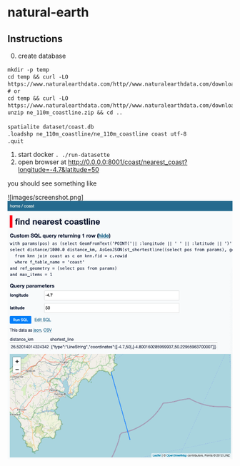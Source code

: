 # natural-earth

## Instructions

0. create database
```shell
mkdir -p temp
cd temp && curl -LO https://www.naturalearthdata.com/http//www.naturalearthdata.com/download/110m/physical/ne_110m_coastline.zip
# or
cd temp && curl -LO https://www.naturalearthdata.com/http//www.naturalearthdata.com/download/110m/physical/ne_110m_coastline.zip
unzip ne_110m_coastline.zip && cd ..

spatialite dataset/coast.db
.loadshp ne_110m_coastline/ne_110m_coastline coast utf-8
.quit
```
1. start docker `. ./run-datasette`
2. open browser at http://0.0.0.0:8001/coast/nearest_coast?longitude=-4.7&latitude=50

you should see something like

![images/screenshot.png]![](images/screenshot.png)
